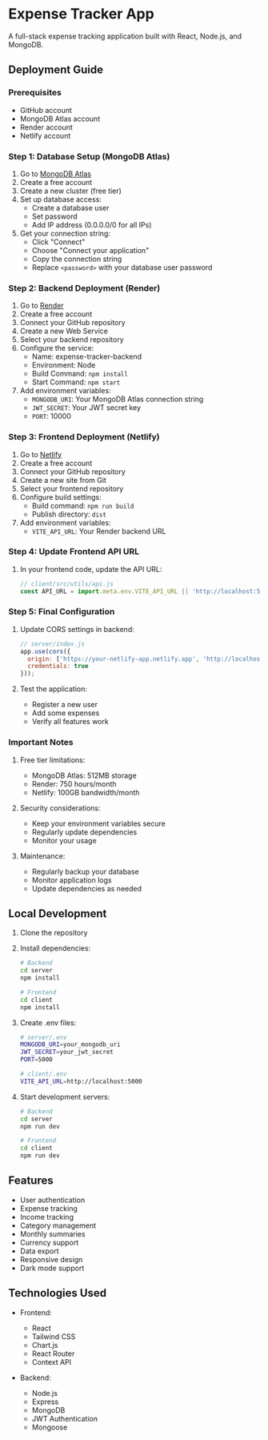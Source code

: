  # Expense Tracker App

A full-stack expense tracking application built with React, Node.js, and MongoDB.

## Deployment Guide

### Prerequisites
- GitHub account
- MongoDB Atlas account
- Render account
- Netlify account

### Step 1: Database Setup (MongoDB Atlas)

1. Go to [MongoDB Atlas](https://www.mongodb.com/cloud/atlas)
2. Create a free account
3. Create a new cluster (free tier)
4. Set up database access:
   - Create a database user
   - Set password
   - Add IP address (0.0.0.0/0 for all IPs)
5. Get your connection string:
   - Click "Connect"
   - Choose "Connect your application"
   - Copy the connection string
   - Replace `<password>` with your database user password

### Step 2: Backend Deployment (Render)

1. Go to [Render](https://render.com)
2. Create a free account
3. Connect your GitHub repository
4. Create a new Web Service
5. Select your backend repository
6. Configure the service:
   - Name: expense-tracker-backend
   - Environment: Node
   - Build Command: `npm install`
   - Start Command: `npm start`
7. Add environment variables:
   - `MONGODB_URI`: Your MongoDB Atlas connection string
   - `JWT_SECRET`: Your JWT secret key
   - `PORT`: 10000

### Step 3: Frontend Deployment (Netlify)

1. Go to [Netlify](https://netlify.com)
2. Create a free account
3. Connect your GitHub repository
4. Create a new site from Git
5. Select your frontend repository
6. Configure build settings:
   - Build command: `npm run build`
   - Publish directory: `dist`
7. Add environment variables:
   - `VITE_API_URL`: Your Render backend URL

### Step 4: Update Frontend API URL

1. In your frontend code, update the API URL:
   ```javascript
   // client/src/utils/api.js
   const API_URL = import.meta.env.VITE_API_URL || 'http://localhost:5000';
   ```

### Step 5: Final Configuration

1. Update CORS settings in backend:
   ```javascript
   // server/index.js
   app.use(cors({
     origin: ['https://your-netlify-app.netlify.app', 'http://localhost:5173'],
     credentials: true
   }));
   ```

2. Test the application:
   - Register a new user
   - Add some expenses
   - Verify all features work

### Important Notes

1. Free tier limitations:
   - MongoDB Atlas: 512MB storage
   - Render: 750 hours/month
   - Netlify: 100GB bandwidth/month

2. Security considerations:
   - Keep your environment variables secure
   - Regularly update dependencies
   - Monitor your usage

3. Maintenance:
   - Regularly backup your database
   - Monitor application logs
   - Update dependencies as needed

## Local Development

1. Clone the repository
2. Install dependencies:
   ```bash
   # Backend
   cd server
   npm install

   # Frontend
   cd client
   npm install
   ```

3. Create .env files:
   ```bash
   # server/.env
   MONGODB_URI=your_mongodb_uri
   JWT_SECRET=your_jwt_secret
   PORT=5000

   # client/.env
   VITE_API_URL=http://localhost:5000
   ```

4. Start development servers:
   ```bash
   # Backend
   cd server
   npm run dev

   # Frontend
   cd client
   npm run dev
   ```

## Features

- User authentication
- Expense tracking
- Income tracking
- Category management
- Monthly summaries
- Currency support
- Data export
- Responsive design
- Dark mode support

## Technologies Used

- Frontend:
  - React
  - Tailwind CSS
  - Chart.js
  - React Router
  - Context API

- Backend:
  - Node.js
  - Express
  - MongoDB
  - JWT Authentication
  - Mongoose